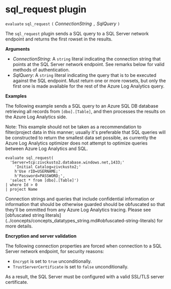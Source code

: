 # sql_request plugin

  `evaluate` `sql_request` `(` *ConnectionString* `,` *SqlQuery* `)`

The `sql_request` plugin sends a SQL query to a SQL Server network endpoint
and returns the first rowset in the results.

**Arguments**

* *ConnectionString*: A `string` literal indicating the connection string that 
  points at the SQL Server network endpoint. See remarks below for valid
  methods of authentication.
* *SqlQuery*: A `string` literal indicating the query that is to be executed
  against the SQL endpoint. Must return one or more rowsets, but only the
  first one is made available for the rest of the Azure Log Analytics query.

**Examples**

The following example sends a SQL query to an Azure SQL DB database
retrieving all records from `[dbo].[Table]`, and then processes the results
on the Azure Log Analytics side.

Note: This example should not be taken as a recommendation to filter/project
data in this manner; usually it's preferable that SQL queries will be constructed
to return the smallest data set possible, as currently the Azure Log Analytics optimizer
does not attempt to optimize queries between Azure Log Analytics and SQL.

<!-- csl -->
```
evaluate sql_request(
  'Server=tcp:zivckusto2.database.windows.net,1433;'
    'Initial Catalog=zivckusto2;'
    h'Use rID=USERNAME;'
    h'Password=PASSWORD;',
  'select * from [dbo].[Table]')
| where Id > 0
| project Name
```

<div class='warning'>Connection strings and queries that include confidential
information or information that should be otherwise guarded should be
obfuscated so that they'll be ommitted from any Azure Log Analytics tracing.
Please see [obfuscated string literals](../concepts/concepts_datatypes_string.md#obfuscated-string-literals) for more details.
</div>

**Encryption and server validation**

The following connection properties are forced when connection to a SQL Server network
endpoint, for security reasons:

* `Encrypt` is set to `true` unconditionally.
* `TrustServerCertificate` is set to `false` unconditionally.

As a result, the SQL Server must be configured with a valid SSL/TLS server
certificate.

